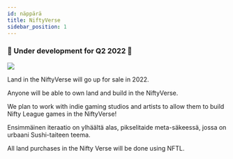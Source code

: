 ```yaml
---
id: näppärä
title: NiftyVerse
sidebar_position: 1
---
```


### 🚧 Under development for Q2 2022 🚧

![](/img/niftyverse-snarfy.gif)

Land in the NiftyVerse will go up for sale in 2022.

Anyone will be able to own land and build in the NiftyVerse.

We plan to work with indie gaming studios and artists to allow them to build Nifty League games in the NiftyVerse!

Ensimmäinen iteraatio on ylhäältä alas, pikselitaide meta-säkeessä, jossa on urbaani Sushi-taiteen teema.

All land purchases in the Nifty Verse will be done using NFTL.
